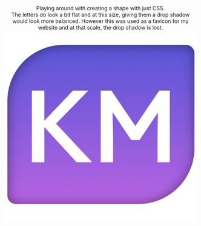 <div align="center">
  Playing around with creating a shape with just CSS.<br>
The letters do look a bit flat and at this size, giving them a drop shadow would look more balanced. However this was used as a favicon for my website and at that scale, the drop shadow is lost.
  <img src="KMFavicon.jpg" alt="Favicon with purple gradient">
</div>
